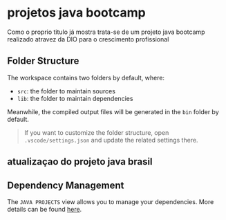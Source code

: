 <h1>projetos java bootcamp </h1>

Como o proprio titulo já mostra trata-se de um projeto java bootcamp realizado atravez da DIO para o crescimento profissional
## Folder Structure

The workspace contains two folders by default, where:

- `src`: the folder to maintain sources
- `lib`: the folder to maintain dependencies

Meanwhile, the compiled output files will be generated in the `bin` folder by default.

> If you want to customize the folder structure, open `.vscode/settings.json` and update the related settings there.

<h2>atualizaçao do projeto java brasil</h2>

## Dependency Management

The `JAVA PROJECTS` view allows you to manage your dependencies. More details can be found [here](https://github.com/microsoft/vscode-java-dependency#manage-dependencies).
